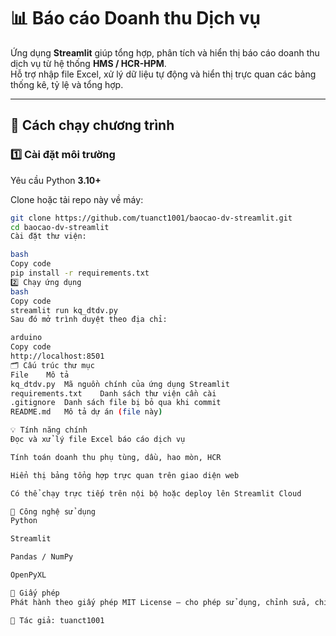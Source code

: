 # 📊 Báo cáo Doanh thu Dịch vụ

Ứng dụng **Streamlit** giúp tổng hợp, phân tích và hiển thị báo cáo doanh thu dịch vụ từ hệ thống **HMS / HCR-HPM**.  
Hỗ trợ nhập file Excel, xử lý dữ liệu tự động và hiển thị trực quan các bảng thống kê, tỷ lệ và tổng hợp.

---

## 🚀 Cách chạy chương trình

### 1️⃣ Cài đặt môi trường
Yêu cầu Python **3.10+**

Clone hoặc tải repo này về máy:
```bash
git clone https://github.com/tuanct1001/baocao-dv-streamlit.git
cd baocao-dv-streamlit
Cài đặt thư viện:

bash
Copy code
pip install -r requirements.txt
2️⃣ Chạy ứng dụng
bash
Copy code
streamlit run kq_dtdv.py
Sau đó mở trình duyệt theo địa chỉ:

arduino
Copy code
http://localhost:8501
🗂 Cấu trúc thư mục
File	Mô tả
kq_dtdv.py	Mã nguồn chính của ứng dụng Streamlit
requirements.txt	Danh sách thư viện cần cài
.gitignore	Danh sách file bị bỏ qua khi commit
README.md	Mô tả dự án (file này)

💡 Tính năng chính
Đọc và xử lý file Excel báo cáo dịch vụ

Tính toán doanh thu phụ tùng, dầu, hao mòn, HCR

Hiển thị bảng tổng hợp trực quan trên giao diện web

Có thể chạy trực tiếp trên nội bộ hoặc deploy lên Streamlit Cloud

🧩 Công nghệ sử dụng
Python

Streamlit

Pandas / NumPy

OpenPyXL

📝 Giấy phép
Phát hành theo giấy phép MIT License — cho phép sử dụng, chỉnh sửa, chia sẻ tự do với ghi nhận nguồn.

📌 Tác giả: tuanct1001
